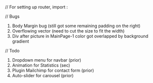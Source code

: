 // For setting up router, import :
<script setup>
import { RouterLink, RouterView } from "vue-router";
</script>


// Bugs
1. Body Margin bug (still got some remaining padding on the right)
2. Overflowing vector (need to cut the size to fit the width)
3. Div after picture in MainPage-1 color got overlapped by background gradient

// Todo
1. Dropdown menu for navbar (prior)
2. Animation for Statistics (sec)
3. Plugin Mailchimp for contact form (prior)
4. Auto-slider for carousel (prior)